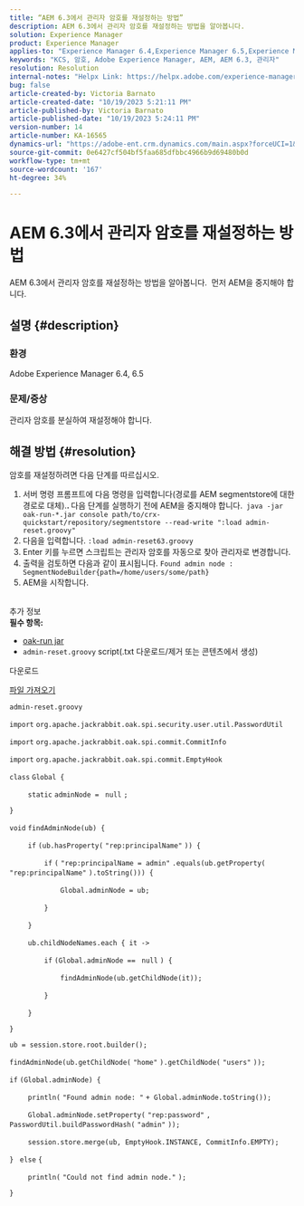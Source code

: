 ```yaml
---
title: “AEM 6.3에서 관리자 암호를 재설정하는 방법”
description: AEM 6.3에서 관리자 암호를 재설정하는 방법을 알아봅니다.
solution: Experience Manager
product: Experience Manager
applies-to: "Experience Manager 6.4,Experience Manager 6.5,Experience Manager"
keywords: "KCS, 암호, Adobe Experience Manager, AEM, AEM 6.3, 관리자"
resolution: Resolution
internal-notes: "Helpx Link: https://helpx.adobe.com/experience-manager/kb/How-to-reset-the-admin-password-in-AEM-6-3.html"
bug: false
article-created-by: Victoria Barnato
article-created-date: "10/19/2023 5:21:11 PM"
article-published-by: Victoria Barnato
article-published-date: "10/19/2023 5:24:11 PM"
version-number: 14
article-number: KA-16565
dynamics-url: "https://adobe-ent.crm.dynamics.com/main.aspx?forceUCI=1&pagetype=entityrecord&etn=knowledgearticle&id=efa6ede0-a36e-ee11-8df0-6045bd006793"
source-git-commit: 0e6427cf504bf5faa685dfbbc4966b9d69480b0d
workflow-type: tm+mt
source-wordcount: '167'
ht-degree: 34%

---
```


# AEM 6.3에서 관리자 암호를 재설정하는 방법


AEM 6.3에서 관리자 암호를 재설정하는 방법을 알아봅니다.  먼저 AEM을 중지해야 합니다.

## 설명 {#description}


### <b>환경</b>

Adobe Experience Manager 6.4, 6.5



### <b>문제/증상</b>

관리자 암호를 분실하여 재설정해야 합니다.


## 해결 방법 {#resolution}


암호를 재설정하려면 다음 단계를 따르십시오.

1. 서버 명령 프롬프트에 다음 명령을 입력합니다(경로를 AEM segmentstore에 대한 경로로 대체).<b>. </b>다음 단계를 실행하기 전에 AEM을 중지해야 합니다.` java -jar oak-run-*.jar console path/to/crx-quickstart/repository/segmentstore --read-write ":load admin-reset.groovy"`
2. 다음을 입력합니다. `:load admin-reset63.groovy`
3. Enter 키를 누르면 스크립트는 관리자 암호를 자동으로 찾아 관리자로 변경합니다.
4. 출력을 검토하면 다음과 같이 표시됩니다. `Found admin node : SegmentNodeBuilder{path=/home/users/some/path}`
5. AEM을 시작합니다.

<br>추가 정보<br>
<b>필수 항목:</b>

- [oak-run jar](https://repo1.maven.org/maven2/org/apache/jackrabbit/oak-run/)
- `admin-reset.groovy` script(.txt 다운로드/제거 또는 콘텐츠에서 생성)


다운로드

[파일 가져오기](https://helpx.adobe.com/content/dam/help/en/experience-manager/kb/How-to-reset-the-admin-password-in-AEM-6-3/_jcr_content/main-pars/download_section/download-1/admin-reset_groovy.txt "admin-reset.groovy.txt")

`admin-reset.groovy`



`import` `org.apache.jackrabbit.oak.spi.security.user.util.PasswordUtil`

`import` `org.apache.jackrabbit.oak.spi.commit.CommitInfo`

`import` `org.apache.jackrabbit.oak.spi.commit.EmptyHook`



`class` `Global {`

`    ` `static` `adminNode = ` `null` `;`

`}`



`void` `findAdminNode(ub) {`

`    ` `if` `(ub.hasProperty(` `"rep:principalName"` `)) {`

`        ` `if` `(` `"rep:principalName = admin"` `.equals(ub.getProperty(` `"rep:principalName"` `).toString())) {`

`            ` `Global.adminNode = ub;`

`        ` `}`

`    ` `}`

`    ` `ub.childNodeNames.each { it ->`

`        ` `if` `(Global.adminNode == ` `null` `) {`

`            ` `findAdminNode(ub.getChildNode(it));`

`        ` `}`

`    ` `}`

`}`



`ub = session.store.root.builder();`

`findAdminNode(ub.getChildNode(` `"home"` `).getChildNode(` `"users"` `));`



`if` `(Global.adminNode) {`

`    ` `println(` `"Found admin node: "` `+ Global.adminNode.toString());`

`    ` `Global.adminNode.setProperty(` `"rep:password"` `, PasswordUtil.buildPasswordHash(` `"admin"` `));`

`    ` `session.store.merge(ub, EmptyHook.INSTANCE, CommitInfo.EMPTY);`

`} ` `else` `{`

`    ` `println(` `"Could not find admin node."` `);`

`}`
